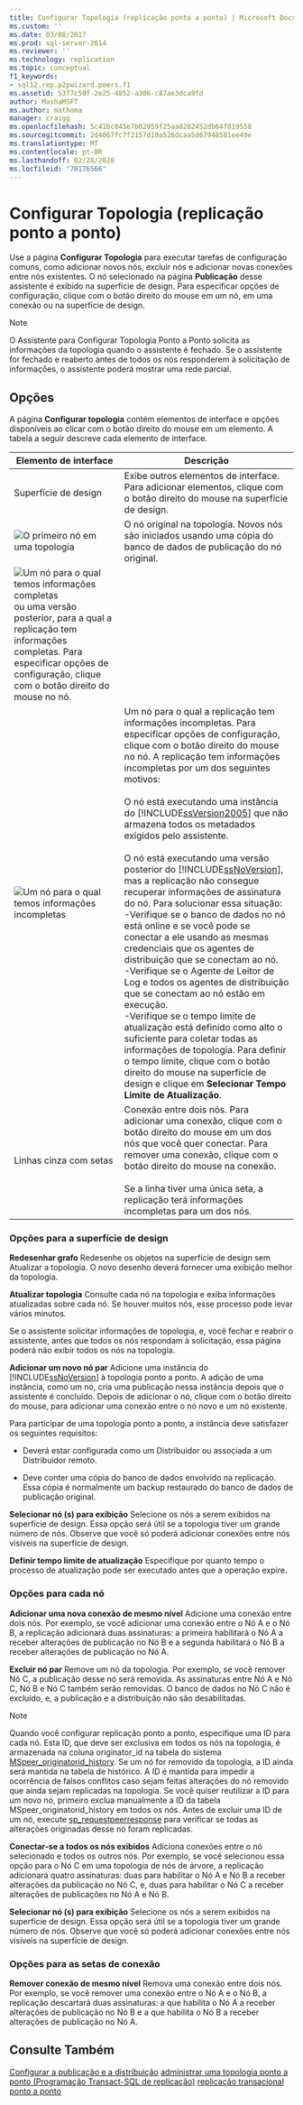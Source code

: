 ```yaml
---
title: Configurar Topologia (replicação ponto a ponto) | Microsoft Docs
ms.custom: ''
ms.date: 03/08/2017
ms.prod: sql-server-2014
ms.reviewer: ''
ms.technology: replication
ms.topic: conceptual
f1_keywords:
- sql12.rep.p2pwizard.peers.f1
ms.assetid: 5377c59f-2e25-4852-a306-c87ae3dca9fd
author: MashaMSFT
ms.author: mathoma
manager: craigg
ms.openlocfilehash: 5c41bc845e7b02959f25aa8282452db64f819558
ms.sourcegitcommit: 2d4067fc7f2157d10a526dcaa5d67948581ee49e
ms.translationtype: MT
ms.contentlocale: pt-BR
ms.lasthandoff: 02/28/2020
ms.locfileid: "78176566"
---
```

# <a name="configure-topology-peer-to-peer-replication"></a>Configurar Topologia (replicação ponto a ponto)
  Use a página **Configurar Topologia** para executar tarefas de configuração comuns, como adicionar novos nós, excluir nós e adicionar novas conexões entre nós existentes. O nó selecionado na página **Publicação** desse assistente é exibido na superfície de design. Para especificar opções de configuração, clique com o botão direito do mouse em um nó, em uma conexão ou na superfície de design.

> [!NOTE]
>  O Assistente para Configurar Topologia Ponto a Ponto solicita as informações da topologia quando o assistente é fechado. Se o assistente for fechado e reaberto antes de todos os nós responderem à solicitação de informações, o assistente poderá mostrar uma rede parcial.

## <a name="options"></a>Opções
 A página **Configurar topologia** contém elementos de interface e opções disponíveis ao clicar com o botão direito do mouse em um elemento. A tabela a seguir descreve cada elemento de interface.

|Elemento de interface|Descrição|
|-----------------------|-----------------|
|Superfície de design|Exibe outros elementos de interface. Para adicionar elementos, clique com o botão direito do mouse na superfície de design.|
|![O primeiro nó em uma topologia](media/p2pwizard-firstnode.gif "O primeiro nó em uma topologia")|O nó original na topologia. Novos nós são iniciados usando uma cópia do banco de dados de publicação do nó original.|
|![Um nó para o qual temos informações completas](media/p2pwizard-complete.gif "Um nó para o qual temos informações completas") ou uma versão posterior, para a qual a replicação tem informações completas. Para especificar opções de configuração, clique com o botão direito do mouse no nó.|
|![Um nó para o qual temos informações incompletas](media/p2pwizard-incomplete.gif "Um nó para o qual temos informações incompletas")|Um nó para o qual a replicação tem informações incompletas. Para especificar opções de configuração, clique com o botão direito do mouse no nó. A replicação tem informações incompletas por um dos seguintes motivos:<br /><br /> O nó está executando uma instância do [!INCLUDE[ssVersion2005](../../includes/ssversion2005-md.md)] que não armazena todos os metadados exigidos pelo assistente.<br /><br /> O nó está executando uma versão posterior do [!INCLUDE[ssNoVersion](../../includes/ssnoversion-md.md)], mas a replicação não consegue recuperar informações de assinatura do nó. Para solucionar essa situação:<br />-Verifique se o banco de dados no nó está online e se você pode se conectar a ele usando as mesmas credenciais que os agentes de distribuição que se conectam ao nó.<br />-Verifique se o Agente de Leitor de Log e todos os agentes de distribuição que se conectam ao nó estão em execução.<br />-Verifique se o tempo limite de atualização está definido como alto o suficiente para coletar todas as informações de topologia. Para definir o tempo limite, clique com o botão direito do mouse na superfície de design e clique em **Selecionar Tempo Limite de Atualização**.|
|Linhas cinza com setas|Conexão entre dois nós. Para adicionar uma conexão, clique com o botão direito do mouse em um dos nós que você quer conectar. Para remover uma conexão, clique com o botão direito do mouse na conexão.<br /><br /> Se a linha tiver uma única seta, a replicação terá informações incompletas para um dos nós.|

### <a name="options-for-the-design-surface"></a>Opções para a superfície de design
 **Redesenhar grafo** Redesenhe os objetos na superfície de design sem Atualizar a topologia. O novo desenho deverá fornecer uma exibição melhor da topologia.

 **Atualizar topologia** Consulte cada nó na topologia e exiba informações atualizadas sobre cada nó. Se houver muitos nós, esse processo pode levar vários minutos.

 Se o assistente solicitar informações de topologia, e, você fechar e reabrir o assistente, antes que todos os nós respondam à solicitação, essa página poderá não exibir todos os nós na topologia.

 **Adicionar um novo nó par** Adicione uma instância do [!INCLUDE[ssNoVersion](../../includes/ssnoversion-md.md)] à topologia ponto a ponto. A adição de uma instância, como um nó, cria uma publicação nessa instância depois que o assistente é concluído. Depois de adicionar o nó, clique com o botão direito do mouse, para adicionar uma conexão entre o nó novo e um nó existente.

 Para participar de uma topologia ponto a ponto, a instância deve satisfazer os seguintes requisitos:

-   Deverá estar configurada como um Distribuidor ou associada a um Distribuidor remoto.

-   Deve conter uma cópia do banco de dados envolvido na replicação. Essa cópia é normalmente um backup restaurado do banco de dados de publicação original.

 **Selecionar nó (s) para exibição** Selecione os nós a serem exibidos na superfície de design. Essa opção será útil se a topologia tiver um grande número de nós. Observe que você só poderá adicionar conexões entre nós visíveis na superfície de design.

 **Definir tempo limite de atualização** Especifique por quanto tempo o processo de atualização pode ser executado antes que a operação expire.

### <a name="options-for-each-node"></a>Opções para cada nó
 **Adicionar uma nova conexão de mesmo nível** Adicione uma conexão entre dois nós. Por exemplo, se você adicionar uma conexão entre o Nó A e o Nó B, a replicação adicionará duas assinaturas: a primeira habilitará o Nó A a receber alterações de publicação no Nó B e a segunda habilitará o Nó B a receber alterações de publicação no Nó A.

 **Excluir nó par** Remove um nó da topologia. Por exemplo, se você remover Nó C, a publicação desse nó será removida. As assinaturas entre Nó A e Nó C, Nó B e Nó C também serão removidas. O banco de dados no Nó C não é excluído, e, a publicação e a distribuição não são desabilitadas.

> [!NOTE]
>  Quando você configurar replicação ponto a ponto, especifique uma ID para cada nó. Esta ID, que deve ser exclusiva em todos os nós na topologia, é armazenada na coluna originator_id na tabela do sistema [MSpeer_originatorid_history](/sql/relational-databases/system-tables/mspeer-originatorid-history-transact-sql). Se um nó for removido da topologia, a ID ainda será mantida na tabela de histórico. A ID é mantida para impedir a ocorrência de falsos conflitos caso sejam feitas alterações do nó removido que ainda sejam replicadas na topologia. Se você quiser reutilizar a ID para um novo nó, primeiro exclua manualmente a ID da tabela MSpeer_originatorid_history em todos os nós. Antes de excluir uma ID de um nó, execute [sp_requestpeerresponse](/sql/relational-databases/system-stored-procedures/sp-requestpeerresponse-transact-sql) para verificar se todas as alterações originadas desse nó foram replicadas.

 **Conectar-se a todos os nós exibidos** Adiciona conexões entre o nó selecionado e todos os outros nós. Por exemplo, se você selecionou essa opção para o Nó C em uma topologia de nós de árvore, a replicação adicionará quatro assinaturas: duas para habilitar o Nó A e Nó B a receber alterações da publicação no Nó C, e, duas para habilitar o Nó C a receber alterações de publicações no Nó A e Nó B.

 **Selecionar nó (s) para exibição** Selecione os nós a serem exibidos na superfície de design. Essa opção será útil se a topologia tiver um grande número de nós. Observe que você só poderá adicionar conexões entre nós visíveis na superfície de design.

### <a name="options-for-the-connection-arrows"></a>Opções para as setas de conexão
 **Remover conexão de mesmo nível** Remova uma conexão entre dois nós. Por exemplo, se você remover uma conexão entre o Nó A e o Nó B, a replicação descartará duas assinaturas: a que habilita o Nó A a receber alterações de publicação no Nó B e a que habilita o Nó B a receber alterações de publicação no Nó A.

## <a name="see-also"></a>Consulte Também
 [Configurar a publicação e a distribuição](configure-publishing-and-distribution.md) [administrar uma topologia ponto a ponto &#40;Programação Transact-SQL de replicação&#41;](administration/administer-a-peer-to-peer-topology-replication-transact-sql-programming.md) [replicação transacional ponto a ponto](transactional/peer-to-peer-transactional-replication.md)


